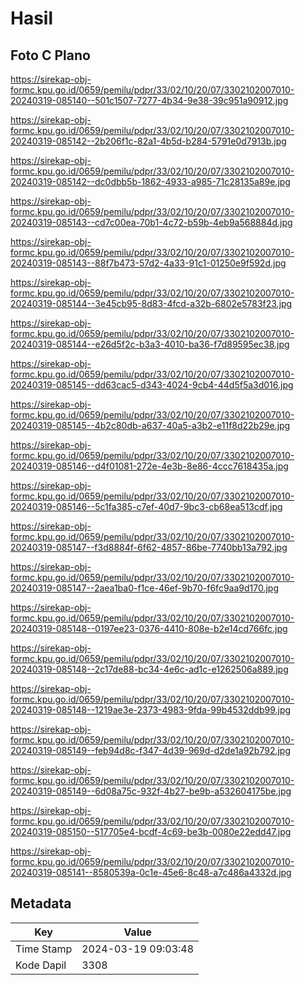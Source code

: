 # Hasil

## Foto C Plano

https://sirekap-obj-formc.kpu.go.id/0659/pemilu/pdpr/33/02/10/20/07/3302102007010-20240319-085140--501c1507-7277-4b34-9e38-39c951a90912.jpg

https://sirekap-obj-formc.kpu.go.id/0659/pemilu/pdpr/33/02/10/20/07/3302102007010-20240319-085142--2b206f1c-82a1-4b5d-b284-5791e0d7913b.jpg

https://sirekap-obj-formc.kpu.go.id/0659/pemilu/pdpr/33/02/10/20/07/3302102007010-20240319-085142--dc0dbb5b-1862-4933-a985-71c28135a89e.jpg

https://sirekap-obj-formc.kpu.go.id/0659/pemilu/pdpr/33/02/10/20/07/3302102007010-20240319-085143--cd7c00ea-70b1-4c72-b59b-4eb9a568884d.jpg

https://sirekap-obj-formc.kpu.go.id/0659/pemilu/pdpr/33/02/10/20/07/3302102007010-20240319-085143--88f7b473-57d2-4a33-91c1-01250e9f592d.jpg

https://sirekap-obj-formc.kpu.go.id/0659/pemilu/pdpr/33/02/10/20/07/3302102007010-20240319-085144--3e45cb95-8d83-4fcd-a32b-6802e5783f23.jpg

https://sirekap-obj-formc.kpu.go.id/0659/pemilu/pdpr/33/02/10/20/07/3302102007010-20240319-085144--e26d5f2c-b3a3-4010-ba36-f7d89595ec38.jpg

https://sirekap-obj-formc.kpu.go.id/0659/pemilu/pdpr/33/02/10/20/07/3302102007010-20240319-085145--dd63cac5-d343-4024-9cb4-44d5f5a3d016.jpg

https://sirekap-obj-formc.kpu.go.id/0659/pemilu/pdpr/33/02/10/20/07/3302102007010-20240319-085145--4b2c80db-a637-40a5-a3b2-e11f8d22b29e.jpg

https://sirekap-obj-formc.kpu.go.id/0659/pemilu/pdpr/33/02/10/20/07/3302102007010-20240319-085146--d4f01081-272e-4e3b-8e86-4ccc7618435a.jpg

https://sirekap-obj-formc.kpu.go.id/0659/pemilu/pdpr/33/02/10/20/07/3302102007010-20240319-085146--5c1fa385-c7ef-40d7-9bc3-cb68ea513cdf.jpg

https://sirekap-obj-formc.kpu.go.id/0659/pemilu/pdpr/33/02/10/20/07/3302102007010-20240319-085147--f3d8884f-6f62-4857-86be-7740bb13a792.jpg

https://sirekap-obj-formc.kpu.go.id/0659/pemilu/pdpr/33/02/10/20/07/3302102007010-20240319-085147--2aea1ba0-f1ce-46ef-9b70-f6fc9aa9d170.jpg

https://sirekap-obj-formc.kpu.go.id/0659/pemilu/pdpr/33/02/10/20/07/3302102007010-20240319-085148--0197ee23-0376-4410-808e-b2e14cd766fc.jpg

https://sirekap-obj-formc.kpu.go.id/0659/pemilu/pdpr/33/02/10/20/07/3302102007010-20240319-085148--2c17de88-bc34-4e6c-ad1c-e1262506a889.jpg

https://sirekap-obj-formc.kpu.go.id/0659/pemilu/pdpr/33/02/10/20/07/3302102007010-20240319-085148--1219ae3e-2373-4983-9fda-99b4532ddb99.jpg

https://sirekap-obj-formc.kpu.go.id/0659/pemilu/pdpr/33/02/10/20/07/3302102007010-20240319-085149--feb94d8c-f347-4d39-969d-d2de1a92b792.jpg

https://sirekap-obj-formc.kpu.go.id/0659/pemilu/pdpr/33/02/10/20/07/3302102007010-20240319-085149--6d08a75c-932f-4b27-be9b-a532604175be.jpg

https://sirekap-obj-formc.kpu.go.id/0659/pemilu/pdpr/33/02/10/20/07/3302102007010-20240319-085150--517705e4-bcdf-4c69-be3b-0080e22edd47.jpg

https://sirekap-obj-formc.kpu.go.id/0659/pemilu/pdpr/33/02/10/20/07/3302102007010-20240319-085141--8580539a-0c1e-45e6-8c48-a7c486a4332d.jpg


## Metadata

| Key        | Value               |
| ---------- | ------------------- |
| Time Stamp | 2024-03-19 09:03:48 |
| Kode Dapil | 3308                |




